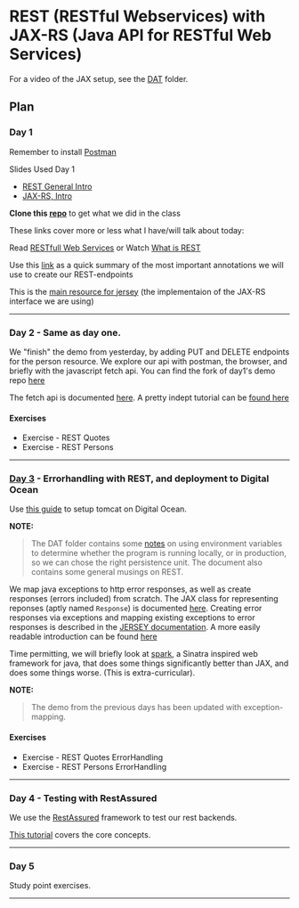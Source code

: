 # REST (RESTful Webservices) with JAX-RS (Java API for RESTful Web Services)

For a video of the JAX setup, see the [DAT](../DAT) folder.

## Plan

### Day 1

Remember to install [Postman](https://www.getpostman.com/) 

Slides Used Day 1
- [REST General Intro](https://efif.sharepoint.com/sites/cph/Lyngby/_layouts/15/guestaccess.aspx?docid=07f4825a1d99a46fbb46b67f6eaabf44e&authkey=AaDF9us4PJNJ7Ove4ER5o_0)
- [JAX-RS, Intro](https://efif.sharepoint.com/sites/cph/Lyngby/_layouts/15/guestaccess.aspx?docid=096689c5617a1453786e2401a34858af8&authkey=AUj8EbepY-ohhgVLk3Z2klU) 

**Clone this [repo](https://github.com/Lars-m/restClassDemoDay1.git)** to get what we did in the class

These links cover more or less what I have/will talk about today:

Read [RESTfull Web Services](http://www.drdobbs.com/web-development/restful-web-services-a-tutorial/240169069?pgno=1) or Watch [What is REST](http://www.restapitutorial.com/lessons/whatisrest.html)

Use this [link](http://docs.oracle.com/javaee/6/tutorial/doc/gilik.html) as a quick summary of the most important annotations we will use to create our REST-endpoints

This is the [main resource for jersey](https://jersey.github.io/documentation/latest/index.html) (the implementaion of the JAX-RS interface we are using)

-----

### Day 2 - Same as day one.

We "finish" the demo from yesterday, by adding PUT and DELETE endpoints for the
person resource. We explore our api with postman, the browser, and briefly with
the javascript fetch api.
You can find the fork of day1's demo repo
[here](https://github.com/CphBusCosSem3/restClassDemoDay1)

The fetch api is documented
[here](https://developer.mozilla.org/en/docs/Web/API/Fetch_API).
A pretty indept tutorial can be [found
here](https://developers.google.com/web/updates/2015/03/introduction-to-fetch)

#### Exercises

  * Exercise - REST Quotes
  * Exercise - REST Persons

-----

### [Day 3](Day3) - Errorhandling with REST, and deployment to Digital Ocean

Use [this
guide](https://docs.google.com/document/d/1TnPFlZjl8phGqROQB0syUnSJQiaDASZya3gv8qK2qcI/edit?usp=sharing)
to setup tomcat on Digital Ocean.

**NOTE:**  

> The DAT folder contains some [notes](../DAT/REST_JAX-RS-Notes.pdf) on using
> environment variables to determine whether the program is running locally, or in
> production, so we can chose the right persistence unit. The document also
> contains some general musings on REST.

We map java exceptions to http error responses, as well as create responses
(errors included) from scratch. The JAX class for representing reponses (aptly
named `Response`) is documented
[here](http://docs.oracle.com/javaee/7/api/javax/ws/rs/core/Response.html).
Creating error responses via exceptions and mapping existing exceptions to error
responses is described in the [JERSEY
documentation](https://jersey.github.io/documentation/latest/representations.html#d0e6352).
A more easily readable introduction can be found
[here](https://dennis-xlc.gitbooks.io/restful-java-with-jax-rs-2-0-2rd-edition/en/part1/chapter7/exception_handling.html)

Time permitting, we will briefly look at [spark](http://sparkjava.com/), a
Sinatra inspired web framework for java, that does some things significantly
better than JAX, and does some things worse. (This is extra-curricular).

**NOTE:**
> The demo from the previous days has been updated with exception-mapping.

#### Exercises
  * Exercise - REST Quotes ErrorHandling
  * Exercise - REST Persons ErrorHandling

-----

### Day 4 - Testing with RestAssured
We use the [RestAssured](http://rest-assured.io/) framework to test our rest
backends.

[This tutorial](https://semaphoreci.com/community/tutorials/testing-rest-endpoints-using-rest-assured) covers the core concepts.

-----

### Day 5
Study point exercises.

-----

<!--
**Day 4 - Test and testing REST Endpoints**<br>
- Database mocking
- RestAssured

*Exercise - REST RestAssured GettingStarted*<br>
*Exercise - REST RestAssured Continued*<br>

**Day 5 - Study point exercises**<br>
*Study point exercises*

## References 
**REST / JAX-RS / JERSEY**<br>
<a href="https://en.wikipedia.org/wiki/Representational_state_transfer" target="_blank">Wikipedia - REST</a><br>
<a href="http://www.restapitutorial.com/lessons/whatisrest.html" target="_blank">RESTapiTutorial - What Is REST?</a><br>
<a href="https://www.tutorialspoint.com/restful/index.htm" target="_blank">Tutorialspoint - REST Tutorial</a><br>
<a href="https://dzone.com/articles/build-rest-service-netbeans-7" target="_blank">Dzone - REST Example</a><br>
<a href="http://www.drdobbs.com/web-development/restful-web-services-a-tutorial/240169069?pgno=1" target="_blank">Dr.Doobs - REST Tutorial</a><br>
<a href="http://www.mkyong.com/tutorials/jax-rs-tutorials/" target="_blank">Mkyong - JAX-RS Tutorial</a><br>
<a href="http://www.vinaysahni.com/best-practices-for-a-pragmatic-restful-api" target="_blank">VinaySahni - REST Best Practices</a><br>
<a href="https://jersey.github.io/#d0e2822" target="_blank">Github - Jersey</a><br>
<a href="https://jersey.github.io/download.html" target="_blank">Github - JAX-RS & Jersey Download</a><br>
<a href="https://jersey.github.io/documentation/latest/index.html" target="_blank">Github - Jersey User Guide</a><br>
<a href="https://jersey.github.io/apidocs/latest/jersey/index.html" target="_blank">Github - Jersey API</a><br>
<a href="https://jersey.github.io/documentation/latest/getting-started.html" target="_blank">Github - Jersey Getting Started</a><br>

**HTTP**<br>
<a href="http://www.mkyong.com/webservices/jax-rs/get-http-header-in-jax-rs/" target="_blank">Mkyong - HTTP Header</a><br>
<a href="http://www.restapitutorial.com/httpstatuscodes.html" target="_blank">RESTapiTutorial - HTTP Status Codes</a><br>

**TEST**<br>
<a href="https://www.martinfowler.com/bliki/InMemoryTestDatabase.html" target="_blank">Fowler - InMemoryTestDatabase</a><br>
<a href="https://semaphoreci.com/community/tutorials/testing-rest-endpoints-using-rest-assured" target="_blank">Semaphore - RestAssured</a><br>

**EXTRA**<br>
<a href="https://en.wikipedia.org/wiki/SOAP" target="_blank">Wikipedia - SOAP</a><br>
<a href="https://www.w3schools.com/xml/xml_soap.asp" target="_blank">W3schools - SOAP</a><br>
<a href="https://en.wikipedia.org/wiki/Web_Services_Description_Language" target="_blank">Wikipedia - WSDL</a><br>
<a href="https://www.w3schools.com/xml/xml_wsdl.asp" target="_blank">W3schools - WSDL</a><br>
-->
